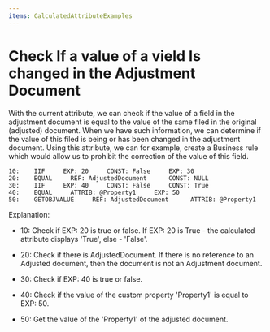 ```yaml
---
items: CalculatedAttributeExamples
---
```


# Check If a value of a vield Is changed in the Adjustment Document

With the current attribute, we can check if the value of a  field in the adjustment document is equal to the value of the same filed in the original (adjusted) document. When we have such information, we  can  determine if the value of this filed is being or has been changed  in the adjustment document. Using this attribute, we can for example,  create a Business rule which would allow us to prohibit the correction  of the value of this field.



```
10:    IIF     EXP: 20     CONST: False     EXP: 30
20:    EQUAL     REF: AdjustedDocument      CONST: NULL                                  
30:    IIF     EXP: 40     CONST: False     CONST: True      
40:    EQUAL     ATTRIB: @Property1     EXP: 50                              
50:    GETOBJVALUE     REF: AdjustedDocument      ATTRIB: @Property1                     
```



Explanation:

- 10: Check if EXP: 20 is true or false. If EXP: 20 is True - the calculated attribute displays 'True', else - 'False'.
- 20: Check if there is AdjustedDocument. If there is no reference to an  Adjusted document, then the document is not an Adjustment document.
- 30: Check if EXP: 40 is true or false.

- 40: Check if the value of the custom property 'Property1' is equal to EXP: 50.

- 50: Get the value of the 'Property1' of the adjusted document.